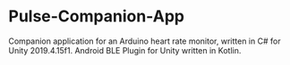 # Pulse-Companion-App
 Companion application for an Arduino heart rate monitor, written in C# for Unity 2019.4.15f1.
 Android BLE Plugin for Unity written in Kotlin.
 
